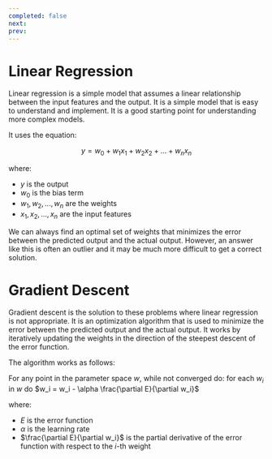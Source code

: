 ```yaml
---
completed: false
next:
prev:
---
```


# Linear Regression

Linear regression is a simple model that assumes a linear relationship between the input features and the output. It is a simple model that is easy to understand and implement. It is a good starting point for understanding more complex models.

It uses the equation:

$$
y = w_0 + w_1x_1 + w_2x_2 + ... + w_nx_n
$$

where:

- $y$ is the output
- $w_0$ is the bias term
- $w_1, w_2, ..., w_n$ are the weights
- $x_1, x_2, ..., x_n$ are the input features

We can always find an optimal set of weights that minimizes the error between the predicted output and the actual output. However, an answer like this is often an outlier and it may be much more difficult to get a correct solution.

# Gradient Descent

Gradient descent is the solution to these problems where linear regression is not appropriate. It is an optimization algorithm that is used to minimize the error between the predicted output and the actual output. It works by iteratively updating the weights in the direction of the steepest descent of the error function.

The algorithm works as follows:

For any point in the parameter space $w$, while not converged do: for each $w_i$ in $w$ do $w_i = w_i - \alpha \frac{\partial E}{\partial w_i}$

where:

- $E$ is the error function
- $\alpha$ is the learning rate
- $\frac{\partial E}{\partial w_i}$ is the partial derivative of the error function with respect to the $i$-th weight
